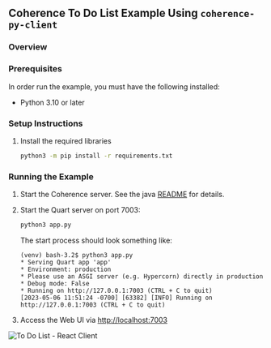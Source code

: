 ## Coherence To Do List Example Using `coherence-py-client`

### Overview

### Prerequisites

In order run the example, you must have the following installed:
* Python 3.10 or later

### Setup Instructions

1. Install the required libraries
   ```bash
   python3 -m pip install -r requirements.txt
   ```

### Running the Example

1. Start the Coherence server.  See the java [README](../java/README.md) for details.

2. Start the Quart server on port 7003:
    ```bash
    python3 app.py
    ```
    The start process should look something like:
   
    ```
   (venv) bash-3.2$ python3 app.py
   * Serving Quart app 'app'
   * Environment: production
   * Please use an ASGI server (e.g. Hypercorn) directly in production
   * Debug mode: False
   * Running on http://127.0.0.1:7003 (CTRL + C to quit)
   [2023-05-06 11:51:24 -0700] [63382] [INFO] Running on http://127.0.0.1:7003 (CTRL + C to quit)
   ```

4. Access the Web UI via [http://localhost:7003](http://localhost:7003)

![To Do List - React Client](../assets/react-client.png)